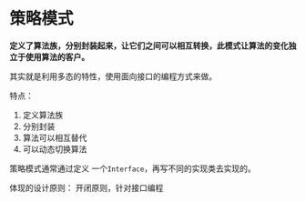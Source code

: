 # 策略模式

**定义了算法族，分别封装起来，让它们之间可以相互转换，此模式让算法的变化独立于使用算法的客户。**  

其实就是利用多态的特性，使用面向接口的编程方式来做。  

特点：  

1. 定义算法族
2. 分别封装
3. 算法可以相互替代
4. 可以动态切换算法

策略模式通常通过定义 一个`Interface`，再写不同的实现类去实现的。  

体现的设计原则： 开闭原则，针对接口编程  

